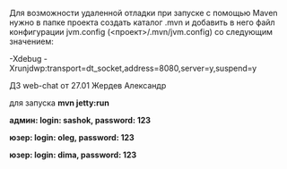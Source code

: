 Для возможности удаленной отладки при запуске с помощью Maven 
нужно в папке проекта создать каталог .mvn и добавить в него файл
конфигурации jvm.config (<проект>/.mvn/jvm.config) со следующим значением:

-Xdebug -Xrunjdwp:transport=dt_socket,address=8080,server=y,suspend=y

ДЗ web-chat от 27.01 Жердев Александр

для запуска **mvn jetty:run**

**админ: login: sashok, password: 123** 

**юзер:  login: oleg, password: 123**

**юзер:  login: dima, password: 123** 


